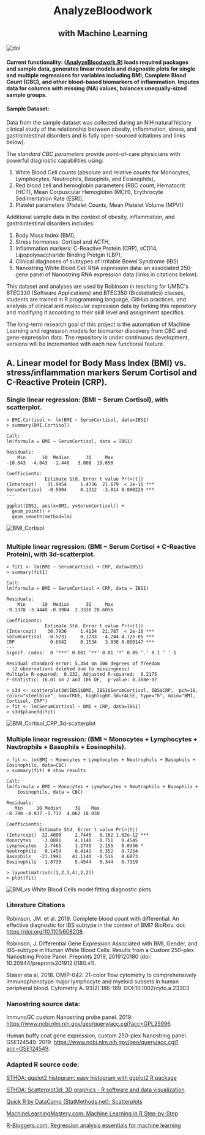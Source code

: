 <h1 align="center">
AnalyzeBloodwork</h1>
<h2 align="center">
with Machine Learning</h2>

![doi](../master/Images/zenodo.3373938.svg?sanitize=true)
#### Current functionality: ([AnalyzeBloodwork.R](scripts/AnalyzeBloodwork.R)) loads required packages and sample data, generates linear models and diagnostic plots for single and multiple regressions for variables including BMI, Complete Blood Count (CBC), and other blood-based biomarkers of inflammation.  Imputes data for columns with missing (NA) values, balances unequally-sized sample groups.

#### Sample Dataset:
Data from the sample dataset was collected during an NIH natural history clinical study of the relationship between obesity, inflammation, stress, and gastrointestinal disorders and is fully open-sourced (citations and links below).  

The <em>standard CBC parameters</em> provide point-of-care physicians with powerful diagnostic capabilities using: 
1) White Blood Cell counts (absolute and relative counts for Monocytes, Lymphocytes, Neutrophils, Basophils, and Eosinophils), 
2) Red blood cell and hemoglobin parameters (RBC count, Hematocrit (HCT), Mean Corpuscular Hemoglobin (MCH), Erythrocyte Sedimentation Rate (ESR)), 
3) Platelet parameters (Platelet Counts, Mean Platelet Volume (MPV))

Additional sample data in the context of obesity, inflammation, and gastrointestinal disorders includes:
1) Body Mass Index (BMI), 
2) Stress hormones: Cortisol and ACTH,
3) Inflammation markers: C-Reactive Protein (CRP), sCD14, Lipopolysaccharide Binding Protgin (LBP),
4) Clinical diagnoses of subtypes of Irritable Bowel Syndrome (IBS)
5) Nanostring White Blood Cell RNA expression data: an associated 250-gene panel of Nanostring RNA expression data (links in citations below).

This dataset and analyses are used by Robinson in teaching for UMBC's BTEC330 (Software Applications) and BTEC350 (Biostatistics) classes, students are trained in R programming language, GitHub practices, and analysis of clinical and molecular expression data by forking this repository and modifying it according to their skill level and assignment specifics.

The long-term research goal of this project is the automation of Machine Learning and regression models for biomarker discovery from CBC and gene-expression data. The repository is under continuous development, versions will be incremented with each new functional feature. 

## A. Linear model for Body Mass Index (BMI) vs. stress/inflammation markers Serum Cortisol and C-Reactive Protein (CRP).
### Single linear regression: (BMI ~ Serum Cortisol), with scatterplot.
```
> BMI.Cortisol <- lm(BMI ~ SerumCortisol, data=IBS1)
> summary(BMI.Cortisol)

Call:
lm(formula = BMI ~ SerumCortisol, data = IBS1)

Residuals:
    Min      1Q  Median      3Q     Max 
-10.043  -4.043  -1.440   3.008  19.658 

Coefficients:
              Estimate Std. Error t value Pr(>|t|)    
(Intercept)    31.9454     1.4736  21.679  < 2e-16 ***
SerumCortisol  -0.5004     0.1312  -3.814 0.000229 ***
---
```
```
ggplot(IBS1, aes(x=BMI, y=SerumCortisol)) +
  geom_point() +    
  geom_smooth(method=lm) 
```
![BMI_Cortisol](../master/Images/CORTxBMI.png?sanitize=true)
##

### Multiple linear regression: (BMI ~ Serum Cortisol + C-Reactive Protein), with 3d-scatterplot. 
```
> fit1 <- lm(BMI ~ SerumCortisol + CRP, data=IBS1)
> summary(fit1)

Call:
lm(formula = BMI ~ SerumCortisol + CRP, data = IBS1)

Residuals:
    Min      1Q  Median      3Q     Max 
-9.1378 -3.4448 -0.9904  2.3330 20.6056 

Coefficients:
              Estimate Std. Error t value Pr(>|t|)    
(Intercept)    30.7936     1.4134  21.787  < 2e-16 ***
SerumCortisol  -0.5231     0.1233  -4.244 4.72e-05 ***
CRP             0.6042     0.1534   3.938 0.000147 ***
---
Signif. codes:  0 ‘***’ 0.001 ‘**’ 0.01 ‘*’ 0.05 ‘.’ 0.1 ‘ ’ 1

Residual standard error: 5.354 on 106 degrees of freedom
  (2 observations deleted due to missingness)
Multiple R-squared:  0.232,	Adjusted R-squared:  0.2175 
F-statistic: 16.01 on 2 and 106 DF,  p-value: 8.388e-07
```
```
> s3d <- scatterplot3d(IBS1$BMI, IBS1$SerumCortisol, IBS$CRP,  pch=16, color="steelblue", box=TRUE, highlight.3d=FALSE, type="h", main="BMI, Cortisol, CRP")
> fit <- lm(SerumCortisol ~ BMI + CRP, data=IBS1)
> s3d$plane3d(fit)
```
![BMI_Cortisol_CRP_3d-scatterplot](../master/Images/MultipleRegression_3way.png?sanitize=true)

### Multiple linear regression: (BMI ~ Monocytes + Lymphocytes + Neutrophils + Basophils + Eosinophils). 

```
> fit <- lm(BMI ~ Monocytes + Lymphocytes + Neutrophils + Basophils + Eosinophils, data=CBC)
> summary(fit) # show results

Call:
lm(formula = BMI ~ Monocytes + Lymphocytes + Neutrophils + Basophils + 
    Eosinophils, data = CBC)

Residuals:
   Min     1Q Median     3Q    Max 
-8.780 -4.037 -1.732  4.062 18.030 

Coefficients:
            Estimate Std. Error t value Pr(>|t|)    
(Intercept)  22.4000     2.7445   8.162 1.02e-12 ***
Monocytes    -3.0891     4.1140  -0.751   0.4545    
Lymphocytes   2.7465     1.2745   2.155   0.0336 *  
Neutrophils   0.1459     0.4141   0.352   0.7254    
Basophils   -21.1991    41.1140  -0.516   0.6073    
Eosinophils   1.8739     5.4544   0.344   0.7319

> layout(matrix(c(1,2,3,4),2,2))
> plot(fit)
```

![BMI_vs White Blood Cells model fitting diagnostic plots](../master/fig_output/BMI_CBC_fit.png?sanitize=true)

### Literature Citations
Robinson, JM. et al. 2019. Complete blood count with differential: An effective diagnostic for IBS subtype in the context of BMI? BioRxiv. doi: https://doi.org/10.1101/608208.

Robinson, J. Differential Gene Expression Associated with BMI, Gender, and IBS-subtype in Human White Blood Cells: Results from a Custom 250-plex Nanostring Probe Panel. Preprints 2019, 2019120180 (doi: 10.20944/preprints201912.0180.v1).

Staser eta al. 2018. OMIP-042: 21-color flow cytometry to comprehensively immunophenotype major lymphocyte and myeloid subsets in human peripheral blood. Cytometry A. 93(2):186-189. DOI:10.1002/cyto.a.23303. 

### Nanostring source data: 
ImmunoGC custom Nanostring probe panel. 2019.  https://www.ncbi.nlm.nih.gov/geo/query/acc.cgi?acc=GPL25996. 

Human buffy coat gene expression, custom 250-plex Nanostring panel. GSE124549. 2019. https://www.ncbi.nlm.nih.gov/geo/query/acc.cgi?acc=GSE124549.  


### Adapted R source code:
[STHDA: ggplot2 histogram: easy histogram with ggplot2 R package](http://www.sthda.com/english/articles/40-regression-analysis/167-simple-linear-regression-in-r/)

[STHDA: Scatterplot3d: 3D graphics - R software and data visualization](http://www.sthda.com/english/wiki/scatterplot3d-3d-graphics-r-software-and-data-visualization)

[Quick R by DataCamp (StatMethods.net): Scatterplots](https://www.statmethods.net/graphs/scatterplot.html)

[MachineLearningMastery.com: Machine Learning in R Step-by-Step](https://machinelearningmastery.com/machine-learning-in-r-step-by-step/)

[R-Bloggers.com: Regression analysis essentials for machine learning](https://www.r-bloggers.com/2018/03/regression-analysis-essentials-for-machine-learning/)



